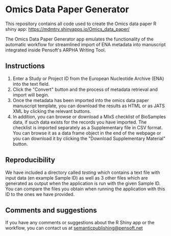 # Omics Data Paper Generator

This repository contains all code used to create the Omics data paper R shiny app: https://mdmtrv.shinyapps.io/Omics_data_paper/

The Omics Data Paper Generator app emulates the functionality of the automatic workflow for streamlined import of ENA metadata into manuscript integrated inside Pensoft's ARPHA Writing Tool.

## Instructions
1. Enter a Study or Project ID from the European Nucleotide Archive (ENA) into the text field.
2. Click the "Convert" button and the process of metadata retrieval and import will begin.
3. Once the metadata has been imported into the omics data paper manuscript template, you can download the results as HTML or as JATS XML by clicking the relevant buttons.
4. In addition, you can browse or download a MIxS checklist of BioSamples data, if such data exists for the records you have imported. The checklist is imported separately as a Supplementary file in CSV format. You can browse it as a data frame object in the end of the webpage or you can download it by clicking the "Download Supplementary Material" button.

## Reproducibility
We have included a directory called *testing* which contains a text file with input data (en example Sample ID) as well as 3 other files which are generated as output when the application is run with the given Sample ID. You can compare the files you obtain when running the application with this ID to the ones we have provided. 

## Comments and suggestions
If you have any comments or suggestions about the R Shiny app or the workflow, you can contact us at semanticpublishing@pensoft.net

